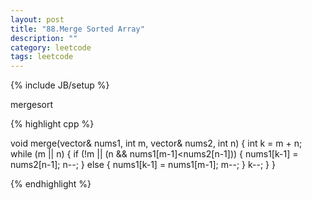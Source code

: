 ```yaml
---
layout: post
title: "88.Merge Sorted Array"
description: ""
category: leetcode
tags: leetcode
---
```

{% include JB/setup %}

mergesort

{% highlight cpp %}

void merge(vector<int>& nums1, int m, vector<int>& nums2, int n) {
  int k = m + n;
  while (m || n) {
    if (!m || (n && nums1[m-1]<nums2[n-1])) {
      nums1[k-1] = nums2[n-1];
      n--;
    }
    else {
      nums1[k-1] = nums1[m-1];
      m--;
    }
    k--;
  }
}

{% endhighlight %}
